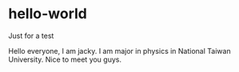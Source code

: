 # hello-world
Just for a test

Hello everyone, I am jacky.
I am major in physics in National Taiwan University.
Nice to meet you guys.
